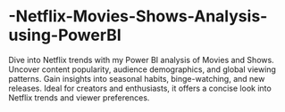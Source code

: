 # -Netflix-Movies-Shows-Analysis-using-PowerBI
Dive into Netflix trends with my Power BI analysis of Movies and Shows. Uncover content popularity, audience demographics, and global viewing patterns. Gain insights into seasonal habits, binge-watching, and new releases. Ideal for creators and enthusiasts, it offers a concise look into Netflix trends and viewer preferences.
